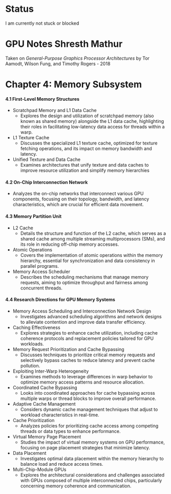 # **Status**
I am currently not stuck or blocked

# **GPU Notes Shresth Mathur**

Taken on *General-Purpose Graphics Processor Architectures* by Tor Aamodt, Wilson Fung, and Timothy Rogers \- 2018

# **Chapter 4: Memory Subsystem**

#### 4.1 First-Level Memory Structures

* Scratchpad Memory and L1 Data Cache  
  * Explores the design and utilization of scratchpad memory (also known as shared memory) alongside the L1 data cache, highlighting their roles in facilitating low-latency data access for threads within a warp.  
* L1 Texture Cache  
  * Discusses the specialized L1 texture cache, optimized for texture fetching operations, and its impact on memory bandwidth and latency.  
* Unified Texture and Data Cache  
  * Examines architectures that unify texture and data caches to improve resource utilization and simplify memory hierarchies

#### 4.2 On-Chip Interconnection Network

* Analyzes the on-chip networks that interconnect various GPU components, focusing on their topology, bandwidth, and latency characteristics, which are crucial for efficient data movement.​

#### 4.3 Memory Partition Unit

* L2 Cache  
  * Details the structure and function of the L2 cache, which serves as a shared cache among multiple streaming multiprocessors (SMs), and its role in reducing off-chip memory accesses.  
* Atomic Operations  
  * Covers the implementation of atomic operations within the memory hierarchy, essential for synchronization and data consistency in parallel programs.  
* Memory Access Scheduler  
  * Describes the scheduling mechanisms that manage memory requests, aiming to optimize throughput and fairness among concurrent threads.​

#### 4.4 Research Directions for GPU Memory Systems

* Memory Access Scheduling and Interconnection Network Design  
  * Investigates advanced scheduling algorithms and network designs to alleviate contention and improve data transfer efficiency.  
* Caching Effectiveness  
  * Explores strategies to enhance cache utilization, including cache coherence protocols and replacement policies tailored for GPU workloads.  
* Memory Request Prioritization and Cache Bypassing  
  * Discusses techniques to prioritize critical memory requests and selectively bypass caches to reduce latency and prevent cache pollution.  
* Exploiting Inter-Warp Heterogeneity  
  * Examines methods to leverage differences in warp behavior to optimize memory access patterns and resource allocation.  
* Coordinated Cache Bypassing  
  * Looks into coordinated approaches for cache bypassing across multiple warps or thread blocks to improve overall performance.  
* Adaptive Cache Management  
  * Considers dynamic cache management techniques that adjust to workload characteristics in real-time.  
* Cache Prioritization  
  * Analyzes policies for prioritizing cache access among competing threads or data types to enhance performance.  
* Virtual Memory Page Placement  
  * Studies the impact of virtual memory systems on GPU performance, focusing on page placement strategies that minimize latency.  
* Data Placement  
  * Investigates optimal data placement within the memory hierarchy to balance load and reduce access times.  
* Multi-Chip-Module GPUs  
  * Explores the architectural considerations and challenges associated with GPUs composed of multiple interconnected chips, particularly concerning memory coherence and communication.
